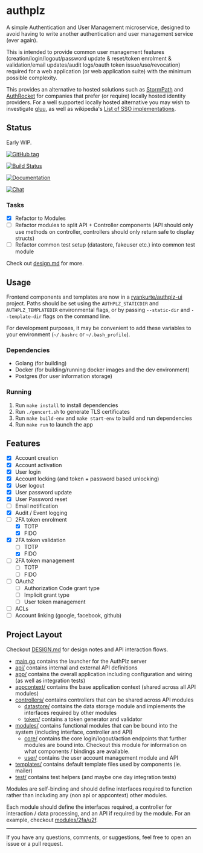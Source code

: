 # authplz

A simple Authentication and User Management microservice, designed to avoid having to write another authentication and user management service (ever again).

This is intended to provide common user management features (creation/login/logout/password update & reset/token enrolment & validation/email updates/audit logs/oauth token issue/use/revocation) required for a web application (or web application suite) with the minimum possible complexity.

This provides an alternative to hosted solutions such as [StormPath](https://stormpath.com/) and [AuthRocket](https://authrocket.com/) for companies that prefer (or require) locally hosted identity providers. For a well supported locally hosted alternative you may wish to investigate [gluu](https://www.gluu.org), as well as wikipedia's [List of SSO implementations](https://en.wikipedia.org/wiki/List_of_single_sign-on_implementations).

## Status

Early WIP.

[![GitHub tag](https://img.shields.io/github/tag/ryankurte/authplz.svg)](https://github.com/ryankurte/authplz)

[![Build Status](https://travis-ci.com/ryankurte/authplz.svg?token=s4CML2iJ2hd54vvqz5FP&branch=master)](https://travis-ci.com/ryankurte/authplz/branches)

[![Documentation](https://img.shields.io/badge/docs-godoc-blue.svg)](https://godoc.org/github.com/ryankurte/authplz)

[![Chat](https://img.shields.io/gitter/room/gitterHQ/gitter.svg)](https://gitter.im/authplz/Lobby)

### Tasks

- [X] Refactor to Modules
- [ ] Refactor modules to split API + Controller components (API should only use methods on controller, controllers should only return safe to display structs)
- [ ] Refactor common test setup (datastore, fakeuser etc.) into common test module

Check out [design.md](design.md) for more.

## Usage

Frontend components and templates are now in a [ryankurte/authplz-ui](https://github.com/ryankurte/authplz-ui) project. Paths should be set using the `AUTHPLZ_STATICDIR` and `AUTHPLZ_TEMPLATEDIR` environmental flags, or by passing `--static-dir` and `--template-dir` flags on the command line.

For development purposes, it may be convenient to add these variables to your environment (`~/.bashrc` or `~/.bash_profile`).

### Dependencies

- Golang (for building)
- Docker (for building/running docker images and the dev environment)
- Postgres (for user information storage)

### Running

1. Run `make install` to install dependencies
2. Run `./gencert.sh` to generate TLS certificates
3. Run `make build-env` and `make start-env` to build and run dependencies
4. Run `make run` to launch the app

## Features

- [X] Account creation
- [X] Account activation
- [X] User login
- [X] Account locking (and token + password based unlocking)
- [X] User logout
- [X] User password update
- [X] User Password reset
- [ ] Email notification
- [X] Audit / Event logging
- [ ] 2FA token enrolment
  - [X] TOTP
  - [X] FIDO
- [X] 2FA token validation
  - [ ] TOTP
  - [X] FIDO
- [ ] 2FA token management
  - [ ] TOTP
  - [ ] FIDO
- [ ] OAuth2
  - [ ] Authorization Code grant type
  - [ ] Implicit grant type
  - [ ] User token management
- [ ] ACLs
- [ ] Account linking (google, facebook, github)

## Project Layout

Checkout [DESIGN.md](DESIGN.md) for design notes and API interaction flows.

- [main.go](main.go) contains the launcher for the AuthPlz server
- [api/](api/) contains internal and external API definitions
- [app/](app/) contains the overall application including configuration and wiring (as well as integration tests)
- [appcontext/](appcontext/) contains the base application context (shared across all API modules)
- [controllers/](controllers/) contains controllers that can be shared across API modules
  - [datastore/](datastore/) contains the data storage module and implements the interfaces required by other modules
  - [token/](controllers/token/) contains a token generator and validator
- [modules/](modules/) contains functional modules that can be bound into the system (including interface, controller and API)
  - [core/](modules/core/) contains the core login/logout/action endpoints that further modules are bound into. Checkout this module for information on what components / bindings are available.
  - [user/](modules/user/) contains the user account management module and API
- [templates/](templates/) contains default template files used by components (ie. mailer)
- [test/](test/) contains test helpers (and maybe one day integration tests)

Modules are self-binding and should define interfaces required to function rather than including any (non api or appcontext) other modules.

Each module should define the interfaces required, a controller for interaction / data processing, and an API if required by the module. For an example, checkout [modules/2fa/u2f](modules/2fa/u2f).


------

If you have any questions, comments, or suggestions, feel free to open an issue or a pull request.
